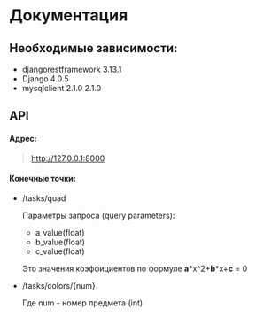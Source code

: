 # Документация

## Необходимые зависимости:

- djangorestframework	3.13.1
- Django	4.0.5	
- mysqlclient	2.1.0	2.1.0

## API

#### Адрес: 

> http://127.0.0.1:8000

#### Конечные точки:

- /tasks/quad

  Параметры запроса (query parameters):
  - a_value(float)
  - b_value(float)
  - c_value(float)
  
  Это значения коэффициентов по формуле __a__*x^2+__b__*x+__c__ = 0
- /tasks/colors/{num}

  Где num - номер предмета (int)

